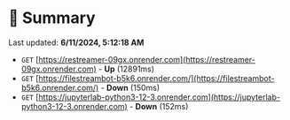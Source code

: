 # 📖 Summary
Last updated: **6/11/2024, 5:12:18 AM**

- `GET` [https://restreamer-09gx.onrender.com](https://restreamer-09gx.onrender.com) - **Up** (12891ms)
- `GET` [https://filestreambot-b5k6.onrender.com/](https://filestreambot-b5k6.onrender.com/) - **Down** (150ms)
- `GET` [https://jupyterlab-python3-12-3.onrender.com](https://jupyterlab-python3-12-3.onrender.com) - **Down** (152ms)
